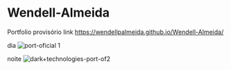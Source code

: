 # Wendell-Almeida
Portfolio provisório 
 link https://wendellpalmeida.github.io/Wendell-Almeida/
 
 
 dia
 ![port-oficial 1](https://user-images.githubusercontent.com/116360866/202580367-f6a21db0-7331-47f3-a68d-22468abd96a1.png)


noite 
![dark+technologies-port-of2](https://user-images.githubusercontent.com/116360866/202580404-f006d7b5-8f22-470e-885b-e98b11222757.png)

